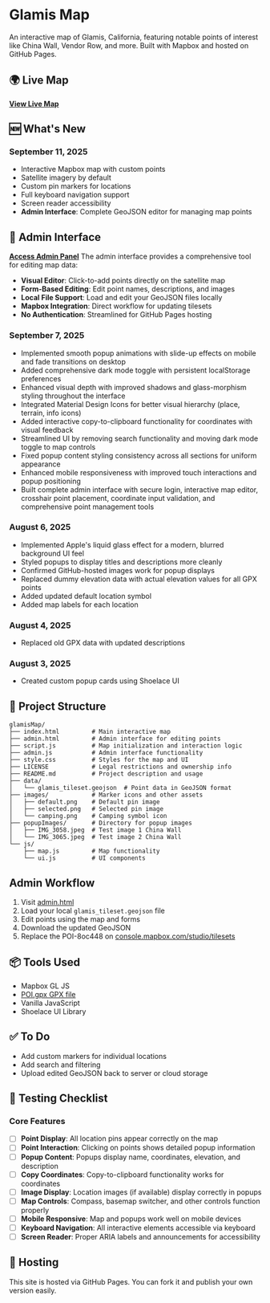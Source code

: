 # Glamis Map

An interactive map of Glamis, California, featuring notable points of interest like China Wall, Vendor Row, and more. Built with Mapbox and hosted on GitHub Pages.

## 🌍 Live Map
**[View Live Map](https://aeveland.github.io/glamisMap/)**

## 🆕 What's New

### September 11, 2025
- Interactive Mapbox map with custom points
- Satellite imagery by default
- Custom pin markers for locations
- Full keyboard navigation support
- Screen reader accessibility
- **Admin Interface**: Complete GeoJSON editor for managing map points

## 🔧 Admin Interface
**[Access Admin Panel](admin.html)**
The admin interface provides a comprehensive tool for editing map data:
- **Visual Editor**: Click-to-add points directly on the satellite map
- **Form-Based Editing**: Edit point names, descriptions, and images
- **Local File Support**: Load and edit your GeoJSON files locally
- **Mapbox Integration**: Direct workflow for updating tilesets
- **No Authentication**: Streamlined for GitHub Pages hosting


### September 7, 2025
- Implemented smooth popup animations with slide-up effects on mobile and fade transitions on desktop  
- Added comprehensive dark mode toggle with persistent localStorage preferences  
- Enhanced visual depth with improved shadows and glass-morphism styling throughout the interface  
- Integrated Material Design Icons for better visual hierarchy (place, terrain, info icons)  
- Added interactive copy-to-clipboard functionality for coordinates with visual feedback  
- Streamlined UI by removing search functionality and moving dark mode toggle to map controls  
- Fixed popup content styling consistency across all sections for uniform appearance  
- Enhanced mobile responsiveness with improved touch interactions and popup positioning
- Built complete admin interface with secure login, interactive map editor, crosshair point placement, coordinate input validation, and comprehensive point management tools  

### August 6, 2025
- Implemented Apple's liquid glass effect for a modern, blurred background UI feel  
- Styled popups to display titles and descriptions more cleanly  
- Confirmed GitHub-hosted images work for popup displays  
- Replaced dummy elevation data with actual elevation values for all GPX points  
- Added updated default location symbol  
- Added map labels for each location  

### August 4, 2025
- Replaced old GPX data with updated descriptions  

### August 3, 2025
- Created custom popup cards using Shoelace UI  


## 📁 Project Structure
```
glamisMap/
├── index.html         # Main interactive map
├── admin.html         # Admin interface for editing points
├── script.js          # Map initialization and interaction logic
├── admin.js           # Admin interface functionality
├── style.css          # Styles for the map and UI
├── LICENSE            # Legal restrictions and ownership info
├── README.md          # Project description and usage
├── data/
│   └── glamis_tileset.geojson  # Point data in GeoJSON format
├── images/            # Marker icons and other assets
│   ├── default.png    # Default pin image
│   ├── selected.png   # Selected pin image
│   └── camping.png    # Camping symbol icon
├── popupImages/       # Directory for popup images
│   ├── IMG_3058.jpeg  # Test image 1 China Wall
│   └── IMG_3065.jpeg  # Test image 2 China Wall
└── js/
    ├── map.js         # Map functionality
    └── ui.js          # UI components
```

## Admin Workflow
1. Visit [admin.html](admin.html) 
2. Load your local `glamis_tileset.geojson` file
3. Edit points using the map and forms
4. Download the updated GeoJSON
5. Replace the POI-8oc448 on [console.mapbox.com/studio/tilesets](https://console.mapbox.com/studio/tilesets)

## 📦 Tools Used
- Mapbox GL JS
- [POI.gpx GPX file](data/POI.gpx)
- Vanilla JavaScript
- Shoelace UI Library

## ✅ To Do
- Add custom markers for individual locations
- Add search and filtering
- Upload edited GeoJSON back to server or cloud storage

## 🧪 Testing Checklist

### Core Features
- [ ] **Point Display**: All location pins appear correctly on the map
- [ ] **Point Interaction**: Clicking on points shows detailed popup information
- [ ] **Popup Content**: Popups display name, coordinates, elevation, and description
- [ ] **Copy Coordinates**: Copy-to-clipboard functionality works for coordinates
- [ ] **Image Display**: Location images (if available) display correctly in popups
- [ ] **Map Controls**: Compass, basemap switcher, and other controls function properly
- [ ] **Mobile Responsive**: Map and popups work well on mobile devices
- [ ] **Keyboard Navigation**: All interactive elements accessible via keyboard
- [ ] **Screen Reader**: Proper ARIA labels and announcements for accessibility

## 🚀 Hosting
This site is hosted via GitHub Pages. You can fork it and publish your own version easily.

